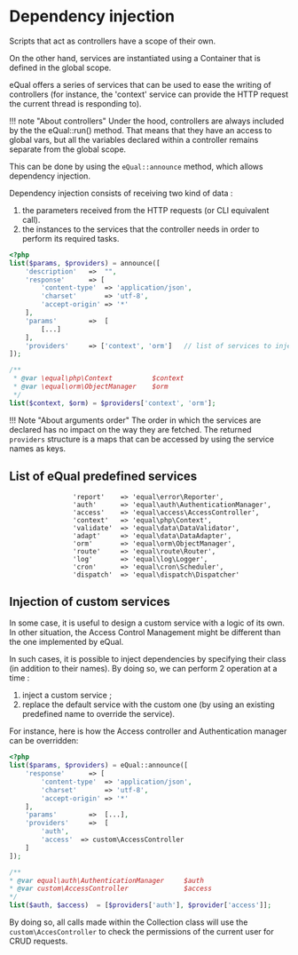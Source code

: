 # Dependency injection

Scripts that act as controllers have a scope of their own.

On the other hand, services are instantiated using a Container that is defined in the global scope.

eQual offers a series of services that can be used to ease the writing of controllers (for instance, the 'context' service can provide the HTTP request the current thread is responding to).


!!! note "About controllers"
    Under the hood, controllers are always included by the the eQual::run() method. That means that they have an access to global vars, but all the variables declared within a controller remains separate from the global scope.

This can be done by using the `eQual::announce` method, which allows dependency injection.

Dependency injection consists of receiving two kind of data :

1) the parameters received from the HTTP requests (or CLI equivalent call).
2) the instances to the services that the controller needs in order to perform its required tasks.



```php
<?php
list($params, $providers) = announce([
    'description'	=>	"",
    'response'      => [
        'content-type'  => 'application/json',
        'charset'       => 'utf-8',
        'accept-origin' => '*'
    ],
    'params' 		=>	[
    	[...]
    ],
    'providers'     => ['context', 'orm']   // list of services to inject
]);

/**
 * @var \equal\php\Context          $context
 * @var \equal\orm\ObjectManager    $orm
 */
list($context, $orm) = $providers['context', 'orm'];
```

!!! Note "About arguments order"
    The order in which the services are declared has no impact on the way they are fetched. The returned `providers` structure is a maps that can be accessed by using the service names as keys.

## List of eQual predefined services

```
                'report'    => 'equal\error\Reporter',
                'auth'      => 'equal\auth\AuthenticationManager',
                'access'    => 'equal\access\AccessController',
                'context'   => 'equal\php\Context',
                'validate'  => 'equal\data\DataValidator',
                'adapt'     => 'equal\data\DataAdapter',
                'orm'       => 'equal\orm\ObjectManager',
                'route'     => 'equal\route\Router',
                'log'       => 'equal\log\Logger',
                'cron'      => 'equal\cron\Scheduler',
                'dispatch'  => 'equal\dispatch\Dispatcher'
```



## Injection of custom services

In some case, it is useful to design a custom service with a logic of its own.
In other situation, the Access Control Management might be different than the one implemented by eQual.

In such cases, it is possible to inject dependencies by specifying their class (in addition to their names).
By doing so, we can perform 2 operation at a time :



1) inject a custom service ;
2) replace the default service with the custom one (by using an existing predefined name to override the service).

For instance, here is how the Access controller and Authentication manager can be overridden:

```php
<?php
list($params, $providers) = eQual::announce([
    'response'      => [
        'content-type'  => 'application/json',
        'charset'       => 'utf-8',
        'accept-origin' => '*'
    ],
    'params' 		=>	[...],
    'providers'     =>  [
        'auth',
        'access'  => custom\AccessController
    ]
]);

/**
* @var equal\auth\AuthenticationManager		$auth
* @var custom\AccessController			    $access
*/
list($auth, $access)  = [$providers['auth'], $provider['access']];
```


By doing so, all calls made within the Collection class will use the `custom\AccesController` to check the permissions of the current user for CRUD requests.
